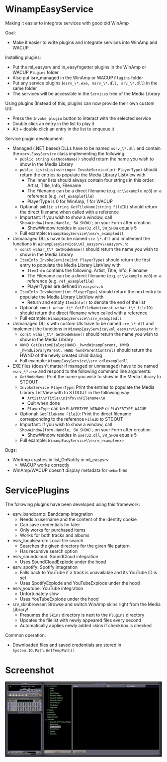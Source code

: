 # WinampEasyService
Making it easier to integrate services with good old WinAmp

Goal:
* Make it easier to write plugins and integrate services into WinAmp and WACUP

Installing plugins:
* Put the ml_easysrv and in_easyfngetter plugins in the WinAmp or WACUP `Plugins` folder
* Also put isrv_managed in the WinAmp or WACUP `Plugins` folder
* Put any service plugins (`esrv_\*.exe, msrv_\*.dll, srv_\*.dll`) in the same folder
* The services will be accessible in the `Services` tree of the Media Library

Using plugins (Instead of this, plugins can now provide their own custom UI):
* Press the `Invoke plugin` button to interact with the selected service
* Double click an entry in the list to play it
* Alt + double click an entry in the list to enqueue it

Service plugin development:
* Managed (.NET based) DLLs have to be named `msrv_\*.dll` and contain the `msrv.EasyService` class implementing the following:
    * `public string GetNodeName()` should return the name you wish to show in the Media Library
    * `public List<List<string>> InvokeService(int PlayerType)` should return the entries to populate the Media Library ListView with
        * The inner lists should always contain four strings in this order: Artist, Title, Info, Filename
        * The Filename can be a direct filename (e.g. `e:\\example.mp3`) or a reference (e.g. `ref_examplefile`)
        * PlayerType is 0 for WinAmp, 1 for WACUP
    * Optional: `public string GetFileName(string fileID)` should return the direct filename when called with a reference
    * Important: If you wish to show a window, call `ShowWindow(form.Handle, SW_SHOW);` on your Form after creation
        * ShowWindow resides in `user32.dll`, `SW_SHOW` equals 5
    * Full example: `WinampEasyService\\msrv_exampledll`
* Unmanaged DLLs have to be named `srv_\*.dll` and implement the functions in `WinampEasyService\\ml_easysrv\\easysrv.h`:
    * `const wchar_t\* GetNodeName()` should return the name you wish to show in the Media Library
    * `ItemInfo InvokeService(int PlayerType)` should return the first entry to populate the Media Library ListView with
        * `ItemInfo` contains the following: Artist, Title, Info, Filename
        * The Filename can be a direct filename (e.g. `e:\\example.mp3`) or a reference (e.g. `ref_examplefile`)
        * PlayerTypes are defined in `easysrv.h`
    * `ItemInfo InvokeNext(int PleyerType)` should return the next entry to populate the Media Library ListView with
        * Return and empty `ItemInfo()` to denote the end of the list
    * Optional: `const wchar_t\* GetFileName(const wchar_t\* fileID)` should return the direct filename when called with a reference
    * Full example: `WinampEasyService\\srv_exampledll`
* Unmanaged DLLs with custom UIs have to be named `srv_\*.dll` and implement the functions in `WinampEasyService\\ml_easysrv\\easysrv.h`:
    * `const wchar_t\* GetNodeName()` should return the name you wish to show in the Media Library
    * `HWND GetCustomDialog(HWND _hwndWinampParent, HWND _hwndLibraryParent, HWND hwndParentControl)` should return the HWND of the newly created child dialog
    * Full example: `WinampEasyService\\srv_cdlexampledll`
* EXE files (doesn't matter if managed or unmanaged) have to be named `esrv_\*.exe` and respond to the following command line arguments:
    * `GetNodeName`: Print the name you wish to show in the Media Library to STDOUT
    * `InvokeService PlayerType`: Print the entries to populate the Media Library ListView with to STDOUT in the following way:
        * `Artist\\nTitle\\nInfo\\nFilename\\n`
        * Quit when done
        * `PlayerType` can be `PLAYERTYPE_WINAMP` or `PLAYERTYPE_WACUP`
    * Optional: `GetFileName FileID`: Print the direct filename corresponding to the reference `FileID` to STDOUT
    * Important: If you wish to show a window, call `ShowWindow(form.Handle, SW_SHOW);` on your Form after creation
        * ShowWindow resides in `user32.dll`, `SW_SHOW` equals 5
    * Full example: `WinampEasyService\\esrv_exampleexe`

Bugs:
* WinAmp crashes in list_OnNotify in ml_easysrv
    * WACUP works correctly
* WinAmp/WACUP doesn't display metadata for `webm` files

# ServicePlugins

The following plugins have been developed using this framework:
* esrv_bandcamp: Bandcamp integration
    * Needs a username and the content of the identity cookie
    * Can save credentials for later
    * Only works for purchased items
    * Works for both tracks and albums
* esrv_localsearch: Local file search
    * Searches the given directory for the given file pattern
    * Has recursive search option
* esrv_soundcloud: SoundCloud integration
    * Uses SoundCloudExplode under the hood
* esrv_spotify: Spotify integration
    * Falls back to YouTube if a track is unavailable and its YouTube ID is set
    * Uses SpotifyExplode and YouTubeExplode under the hood
* esrv_youtube: YouTube integration
    * Unfortunately slow
    * Uses YouTubeExplode under the hood
* srv_skinbrowser: Browse and switch WinAmp skins right from the Media Library!
    * Presumes the `Skins` directory is next to the `Plugins` directory
    * Updates the filelist with newly appeared files every second
    * Automatically applies newly added skins if checkbox is checked

Common operation:
* Downloaded files and saved credentials are stored in `System.IO.Path.GetTempPath()`

# Screenshot

![Screenshot](screenshot.png)